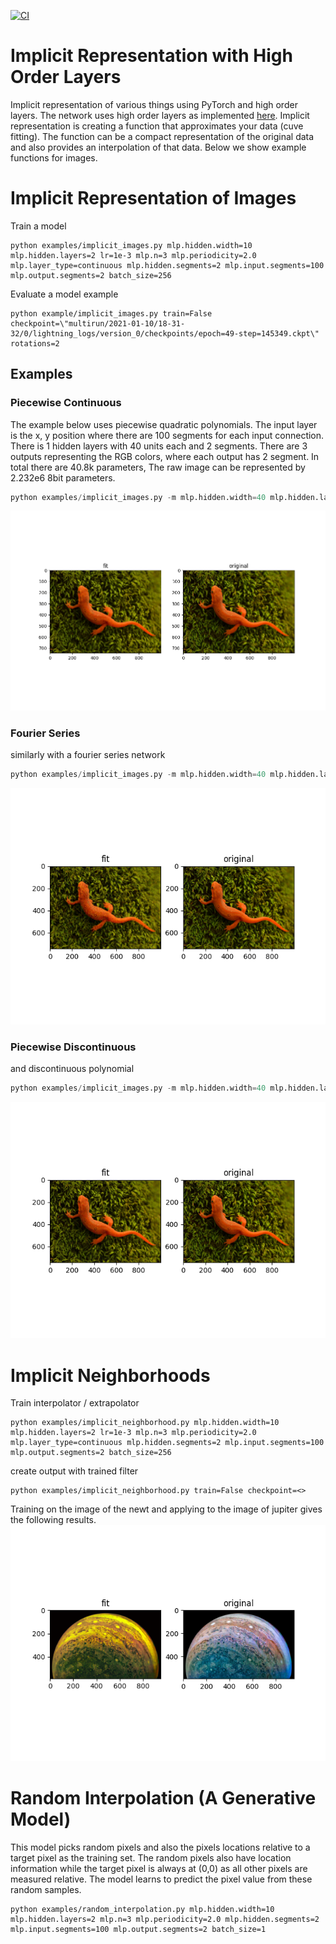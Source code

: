 [![CI](https://github.com/jloveric/high-order-implicit-representation/actions/workflows/python-app.yml/badge.svg)](https://github.com/jloveric/high-order-implicit-representation/actions/workflows/python-app.yml)

# Implicit Representation with High Order Layers
Implicit representation of various things using PyTorch and high order layers.  The network uses high order layers as implemented [here](https://github.com/jloveric/high-order-layers-torch).  Implicit representation is creating a function that approximates your data (cuve fitting).  The function can be a compact representation of the original data and also provides an interpolation of that data.  Below we show example functions for images.

# Implicit Representation of Images

Train a model
```
python examples/implicit_images.py mlp.hidden.width=10 mlp.hidden.layers=2 lr=1e-3 mlp.n=3 mlp.periodicity=2.0 mlp.layer_type=continuous mlp.hidden.segments=2 mlp.input.segments=100 mlp.output.segments=2 batch_size=256
```

Evaluate a model example
```
python example/implicit_images.py train=False checkpoint=\"multirun/2021-01-10/18-31-32/0/lightning_logs/version_0/checkpoints/epoch=49-step=145349.ckpt\" rotations=2
```
## Examples
### Piecewise Continuous
The example below uses piecewise quadratic polynomials.  The input layer is the x, y position where there are 100 segments
for each input connection.  There is 1 hidden layers with 40 units each and 2 segments.  There are 3 outputs representing the RGB colors, where each output has 2 segment.  In total there are 40.8k parameters,
The raw image can be represented by 2.232e6 8bit parameters.
```python
python examples/implicit_images.py -m mlp.hidden.width=40 mlp.hidden.layers=1 lr=1e-3 mlp.n=3 mlp.periodicity=2.0 mlp.layer_type=continuous mlp.hidden.segments=2 mlp.input.segments=100 mlp.output.segments=2 batch_size=256 mlp.input.width=4 rotations=2
```
![Piecewise continuous polynomial network.](results/100x40x1hidden.png)
### Fourier Series
similarly with a fourier series network
```python
python examples/implicit_images.py -m mlp.hidden.width=40 mlp.hidden.layers=1 lr=1e-3 mlp.n=3 mlp.n_in=31 mlp.layer_type=fourier batch_size=256 mlp.input.width=4 rotations=2
```
![Fourier series network.](results/100x40x1hidden.fourier.png)
### Piecewise Discontinuous
and discontinuous polynomial
```python
python examples/implicit_images.py -m mlp.hidden.width=40 mlp.hidden.layers=1 lr=1e-3 mlp.n=3 mlp.periodicity=2.0 mlp.layer_type=discontinuous mlp.hidden.segments=2 mlp.input.segments=100 mlp.output.segments=2 batch_size=256 mlp.input.width=4 rotations=2
```
![Piecewise discontinuous network.](results/100x40x1hidden.discontinuous.png)

# Implicit Neighborhoods
Train interpolator / extrapolator
```
python examples/implicit_neighborhood.py mlp.hidden.width=10 mlp.hidden.layers=2 lr=1e-3 mlp.n=3 mlp.periodicity=2.0 mlp.layer_type=continuous mlp.hidden.segments=2 mlp.input.segments=100 mlp.output.segments=2 batch_size=256
```
create output with trained filter
```
python examples/implicit_neighborhood.py train=False checkpoint=<>
```
Training on the image of the newt and applying to the image of jupiter gives
the following results.
![Piecewise Polynomial Newt to Jupiter.](results/salamander_to_jupiter.png)

# Random Interpolation (A Generative Model)
This model picks random pixels and also the pixels locations relative to a target pixel as the training set.  The random pixels also have location information while the target pixel is always at (0,0) as all other pixels are measured relative.  The model learns to predict the
pixel value from these random samples.
```
python examples/random_interpolation.py mlp.hidden.width=10 mlp.hidden.layers=2 mlp.n=3 mlp.periodicity=2.0 mlp.hidden.segments=2 mlp.input.segments=100 mlp.output.segments=2 batch_size=1
```